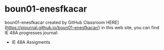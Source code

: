 # boun01-enesfkacar
boun01-enesfkacar created by GitHub Classroom
HERE](https://pjournal.github.io/boun01-enesfkacar/) in this web site, you can find IE 48A progresses journal:
- IE 48A Assigments
